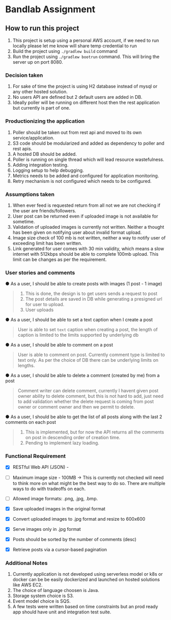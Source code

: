 # Bandlab Assignment

## How to run this project
1. This project is setup using a personal AWS account, if we need to run locally please let me know will share temp credential to run
2. Build the project using ```./gradlew build``` command
3. Run the project using ```./gradlew bootrun``` command. This will bring the server up on port 8080.

### Decision taken
1. For sake of time the project is using H2 database instead of mysql or any other hosted solution.
2. No users API are defined but 2 default users are added in DB.
3. Ideally poller will be running on different host then the rest application but currently is part of one.

### Productionizing the application
1. Poller should be taken out from rest api and moved to its own service/application.
2. S3 code should be modularized and added as dependency to poller and rest apis.
3. A hosted DB should be added.
4. Poller is running on single thread which will lead resource wastefulness.
5. Adding integration testing.
6. Logging setup to help debugging.
7. Metrics needs to be added and configured for application monitoring.
8. Retry mechanism is not configured which needs to be configured.

### Assumptions taken
1. When ever feed is requested return from all not we are not checking if the user are friends/followers.
2. User post can be returned even if uploaded image is not available for sometime.
3. Validation of uploaded images is currently not written. Neither a thought has been given on notifying user about invalid format upload.
4. Image size check of 100 mb is not written, neither a way to notify user of exceeding limit has been written.
5. Link generated for user comes with 30 min validity, which means a slow internet with 512kbps should be able to complete 100mb upload. This limit can be changes as per the requirement.


### User stories and comments
● As a user, I should be able to create posts with images (1 post - 1 image)
> 1. This is done, the design is to get users sends a request to post
> 2. The post details are saved in DB while generating a presigned url for user to upload.
> 3. User uploads

● As a user, I should be able to set a text caption when I create a post
> User is able to set ```text``` caption when creating a post,
> the length of caption is limited to the limits supported by underlying db

● As a user, I should be able to comment on a post
> User is able to comment on post. Currently comment type is limited to text only. 
> As per the choice of DB there can be underlying limits on lengths.

● As a user, I should be able to delete a comment (created by me) from a post

> Comment writer can delete comment, currently I havent given post owner ability to delete comment, 
> but this is not hard to add, just need to add validation whether the delete request is coming from post owner or comment owner and then we permit to delete.

● As a user, I should be able to get the list of all posts along with the last 2 comments
on each post
> 1. This is implemented, but for now the API returns all the comments on post in descending order of creation time.
> 2. Pending to implement lazy loading.


### Functional Requirement

- [X] RESTful Web API (JSON) - 
- [ ] Maximum image size - 100MB -> This is currently not checked will need to think more on what might be the best way to do so. There are multiple ways to do with tradeoffs on each.
- [ ] Allowed image formats: .png, .jpg, .bmp.
- [X] Save uploaded images in the original format
- [X] Convert uploaded images to .jpg format and resize to 600x600
- [X] Serve images only in .jpg format
- [X] Posts should be sorted by the number of comments (desc)
- [X] Retrieve posts via a cursor-based pagination


### Additional Notes
1. Currently application is not developed using serverless model or k8s or docker can be be easily dockerized and launched on hosted solutions like AWS EC2.
2. The choice of language choosen is Java.
3. Storage system choice is S3.
4. Event model choice is SQS.
5. A few tests were written based on time constraints but an prod ready app should have unit and integration test suite.
